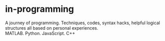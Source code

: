 # in-programming
A journey of programming. Techniques, codes, syntax hacks, helpful logical structures all based on personal experiences.  
MATLAB. Python. JavaScript. C++  
